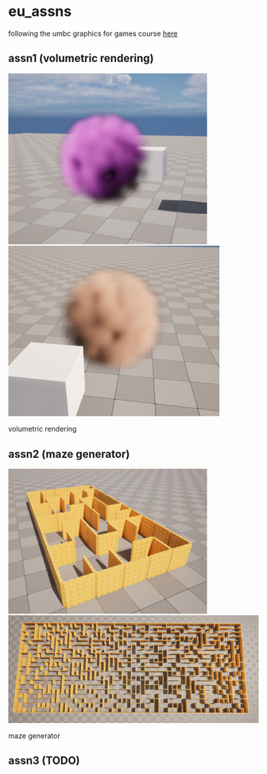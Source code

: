 # eu_assns

following the umbc graphics for games course [here](https://userpages.cs.umbc.edu/olano/691/)

## assn1 (volumetric rendering)

<img src="./res/volume-ball1.png" width="400">
<img src="./res/volume-ball2.png" width="425">

volumetric rendering

## assn2 (maze generator)

<img src="./res/maze2.png" width="400">
<img src="./res/maze1.png" width="670">

maze generator

## assn3 (TODO)
